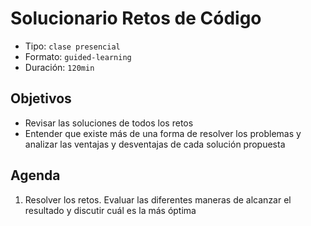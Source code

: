 # Solucionario Retos de Código

- Tipo: `clase presencial`
- Formato: `guided-learning`
- Duración: `120min`

## Objetivos

- Revisar las soluciones de todos los retos
- Entender que existe más de una forma de resolver los problemas y analizar las
  ventajas y desventajas de cada solución propuesta

## Agenda

1. Resolver los retos. Evaluar las diferentes maneras de alcanzar el resultado
   y discutir cuál es la más óptima
